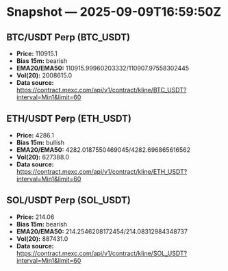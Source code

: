 # Snapshot — 2025-09-09T16:59:50Z

## BTC/USDT Perp (BTC_USDT)
- **Price:** 110915.1
- **Bias 15m:** bearish
- **EMA20/EMA50:** 110915.99960203332/110907.97558302445
- **Vol(20):** 2008615.0
- **Data source:** https://contract.mexc.com/api/v1/contract/kline/BTC_USDT?interval=Min1&limit=60

## ETH/USDT Perp (ETH_USDT)
- **Price:** 4286.1
- **Bias 15m:** bullish
- **EMA20/EMA50:** 4282.0187550469045/4282.696865616562
- **Vol(20):** 627388.0
- **Data source:** https://contract.mexc.com/api/v1/contract/kline/ETH_USDT?interval=Min1&limit=60

## SOL/USDT Perp (SOL_USDT)
- **Price:** 214.06
- **Bias 15m:** bearish
- **EMA20/EMA50:** 214.2546208172454/214.08312984348737
- **Vol(20):** 887431.0
- **Data source:** https://contract.mexc.com/api/v1/contract/kline/SOL_USDT?interval=Min1&limit=60
